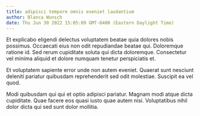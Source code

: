 ```yaml
---
title: adipisci tempore omnis eveniet laudantium
author: Blanca Wunsch
date: Thu Jun 30 2022 15:05:09 GMT-0400 (Eastern Daylight Time)
---
```

Et explicabo eligendi delectus voluptatem beatae quia dolores nobis possimus. Occaecati eius non odit repudiandae beatae qui. Doloremque ratione id. Sed rerum cupiditate soluta qui dicta doloremque. Consectetur vel minima aliquid et dolore numquam tenetur perspiciatis et.

 Et voluptatem sapiente error unde non autem eveniet. Quaerat sunt nesciunt deleniti pariatur quibusdam reprehenderit sed odit molestiae. Suscipit ea vel quod.

 Modi quibusdam qui qui et optio adipisci pariatur. Magnam modi atque dicta cupiditate. Quae facere eos quasi iusto quae autem nisi. Voluptatibus nihil dolor dicta qui sed sunt dolor mollitia.